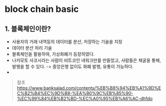 # block chain basic

## 1. 블록체인이란?
- 사용자의 거래 내역등의 데이터를 분산, 저장하는 기술을 지칭
- 데이터 분산 처리 기술
- 블록체인을 활용하여, 가상화폐가 등장하였다.
- 나카모토 사코시라는 사람이 비트코인 네워크만를 만들었고, 사람들은 채굴을 통해, 발행을 할 수 있다. -> 중앙은행 없이도 화폐 발행, 유통이 가능하다.
- 

> 참조
> https://www.banksalad.com/contents/%EB%B8%94%EB%A1%9D%EC%B2%B4%EC%9D%B8-%EA%B0%9C%EB%85%90-%EC%99%84%EB%B2%BD-%EC%A0%95%EB%A6%AC-dh1do
